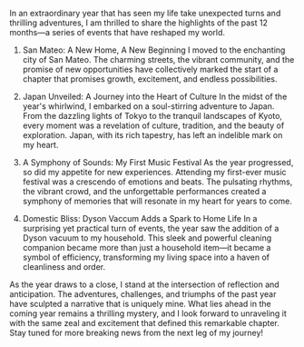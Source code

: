 In an extraordinary year that has seen my life take unexpected turns and thrilling adventures, I am thrilled to share the highlights of the past 12 months—a series of events that have reshaped my world.

1. San Mateo: A New Home, A New Beginning
I moved to the enchanting city of San Mateo. The charming streets, the vibrant community, and the promise of new opportunities have collectively marked the start of a chapter that promises growth, excitement, and endless possibilities.

2. Japan Unveiled: A Journey into the Heart of Culture
In the midst of the year's whirlwind, I embarked on a soul-stirring adventure to Japan. From the dazzling lights of Tokyo to the tranquil landscapes of Kyoto, every moment was a revelation of culture, tradition, and the beauty of exploration. Japan, with its rich tapestry, has left an indelible mark on my heart.

3. A Symphony of Sounds: My First Music Festival
As the year progressed, so did my appetite for new experiences. Attending my first-ever music festival was a crescendo of emotions and beats. The pulsating rhythms, the vibrant crowd, and the unforgettable performances created a symphony of memories that will resonate in my heart for years to come.

4. Domestic Bliss: Dyson Vaccum Adds a Spark to Home Life
In a surprising yet practical turn of events, the year saw the addition of a Dyson vacuum to my household. This sleek and powerful cleaning companion became more than just a household item—it became a symbol of efficiency, transforming my living space into a haven of cleanliness and order.

As the year draws to a close, I stand at the intersection of reflection and anticipation. The adventures, challenges, and triumphs of the past year have sculpted a narrative that is uniquely mine. What lies ahead in the coming year remains a thrilling mystery, and I look forward to unraveling it with the same zeal and excitement that defined this remarkable chapter. Stay tuned for more breaking news from the next leg of my journey!